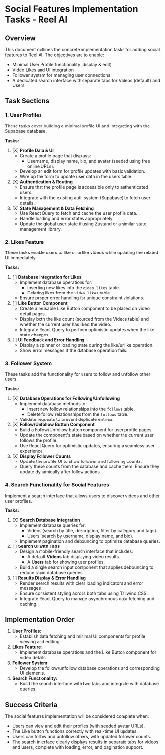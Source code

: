 # Social Features Implementation Tasks - Reel AI

## Overview
This document outlines the concrete implementation tasks for adding social features to Reel AI. The objectives are to enable:
- Minimal User Profile functionality (display & edit)
- Video Likes and UI integration
- Follower system for managing user connections
- A dedicated search interface with separate tabs for Videos (default) and Users

## Task Sections

### 1. User Profiles
These tasks cover building a minimal profile UI and integrating with the Supabase database.

**Tasks:**
1. [X] **Profile Data & UI**
   - Create a profile page that displays:
     - Username, display name, bio, and avatar (seeded using free online URLs).
   - Develop an edit form for profile updates with basic validation.
   - Wire up the form to update user data in the users table.
2. [X] **Authentication & Routing**
   - Ensure that the profile page is accessible only to authenticated users.
   - Integrate with the existing auth system (Supabase) to fetch user details.
3. [X] **State Management & Data Fetching**
   - Use React Query to fetch and cache the user profile data.
   - Handle loading and error states appropriately.
   - Update the global user state if using Zustand or a similar state management library.

### 2. Likes Feature
These tasks enable users to like or unlike videos while updating the related UI immediately.

**Tasks:**
1. [ ] **Database Integration for Likes**
   - Implement database operations for:
     - Inserting new likes into the `video_likes` table.
     - Deleting likes from the `video_likes` table.
   - Ensure proper error handling for unique constraint violations.
2. [ ] **Like Button Component**
   - Create a reusable Like Button component to be placed on video detail pages.
   - Display both the like count (sourced from the Videos table) and whether the current user has liked the video.
   - Integrate React Query to perform optimistic updates when the like state changes.
3. [ ] **UI Feedback and Error Handling**
   - Display a spinner or loading state during the like/unlike operation.
   - Show error messages if the database operation fails.

### 3. Follower System
These tasks add the functionality for users to follow and unfollow other users.

**Tasks:**
1. [X] **Database Operations for Following/Unfollowing**
   - Implement database methods to:
     - Insert new follow relationships into the `follows` table.
     - Delete follow relationships from the `follows` table.
   - Validate requests to prevent duplicate entries.
2. [X] **Follow/Unfollow Button Component**
   - Build a Follow/Unfollow button component for user profile pages.
   - Update the component's state based on whether the current user follows the profile.
   - Use React Query for optimistic updates, ensuring a seamless user experience.
3. [X] **Display Follower Counts**
   - Update the profile UI to show follower and following counts.
   - Query these counts from the database and cache them. Ensure they update dynamically after follow actions.

### 4. Search Functionality for Social Features
Implement a search interface that allows users to discover videos and other user profiles.

**Tasks:**
1. [X] **Search Database Integration**
   - Implement database queries for:
     - Videos (search by title, description, filter by category and tags).
     - Users (search by username, display name, and bio).
   - Implement pagination and debouncing to optimize database queries.
2. [ ] **Search UI with Tabs**
   - Design a mobile-friendly search interface that includes:
     - A default **Videos** tab displaying video results.
     - A **Users** tab for showing user profiles.
   - Build a single search input component that applies debouncing to reduce rapid database queries.
3. [ ] **Results Display & Error Handling**
   - Render search results with clear loading indicators and error messages.
   - Ensure consistent styling across both tabs using Tailwind CSS.
   - Integrate React Query to manage asynchronous data fetching and caching.

## Implementation Order
1. **User Profiles:**  
   - Establish data fetching and minimal UI components for profile viewing and editing.
2. **Likes Feature:**  
   - Implement database operations and the Like Button component for video details.
3. **Follower System:**  
   - Develop the follow/unfollow database operations and corresponding UI elements.
4. **Search Functionality:**  
   - Build the search interface with two tabs and integrate with database queries.

## Success Criteria
The social features implementation will be considered complete when:
- Users can view and edit their profiles (with seeded avatar URLs).
- The Like button functions correctly with real-time UI updates.
- Users can follow and unfollow others, with updated follower counts.
- The search interface clearly displays results in separate tabs for videos and users, complete with loading, error, and pagination support. 